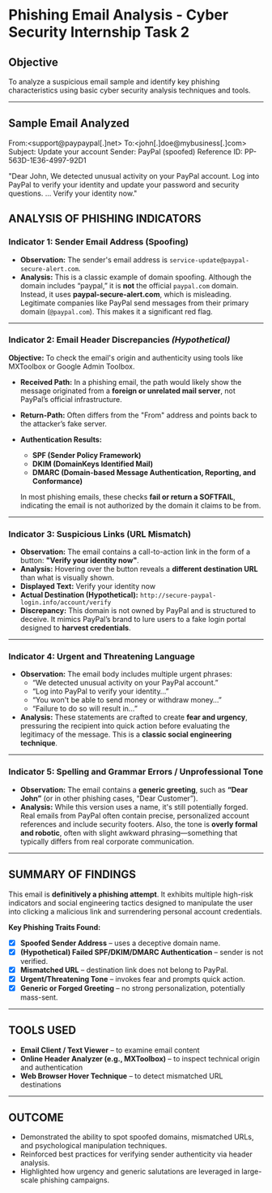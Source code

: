 # Phishing Email Analysis - Cyber Security Internship Task 2

## Objective

To analyze a suspicious email sample and identify key phishing characteristics using basic cyber security analysis techniques and tools.

---

## Sample Email Analyzed
From:<support@paypaypal[.]net>
To:<john[.]doe@mybusiness[.]com>
Subject: Update your account
Sender: PayPal (spoofed)
Reference ID: PP-563D-1E36-4997-92D1

"Dear John,
We detected unusual activity on your PayPal account. Log into PayPal to verify your identity and update your password and security questions.
...
Verify your identity now."
## ANALYSIS OF PHISHING INDICATORS

### Indicator 1: Sender Email Address (Spoofing)

- **Observation:** The sender's email address is `service-update@paypal-secure-alert.com`.
- **Analysis:** This is a classic example of domain spoofing. Although the domain includes “paypal,” it is **not** the official `paypal.com` domain. Instead, it uses **paypal-secure-alert.com**, which is misleading. Legitimate companies like PayPal send messages from their primary domain (`@paypal.com`). This makes it a significant red flag.

---

### Indicator 2: Email Header Discrepancies *(Hypothetical)*

**Objective:** To check the email's origin and authenticity using tools like MXToolbox or Google Admin Toolbox.

- **Received Path:** In a phishing email, the path would likely show the message originated from a **foreign or unrelated mail server**, not PayPal’s official infrastructure.
- **Return-Path:** Often differs from the "From" address and points back to the attacker’s fake server.
- **Authentication Results:**
  - **SPF (Sender Policy Framework)**
  - **DKIM (DomainKeys Identified Mail)**
  - **DMARC (Domain-based Message Authentication, Reporting, and Conformance)**
  
  In most phishing emails, these checks **fail or return a SOFTFAIL**, indicating the email is not authorized by the domain it claims to be from.

---

### Indicator 3: Suspicious Links (URL Mismatch)

- **Observation:** The email contains a call-to-action link in the form of a button: **"Verify your identity now"**.
- **Analysis:** Hovering over the button reveals a **different destination URL** than what is visually shown.
- **Displayed Text:** Verify your identity now
- **Actual Destination (Hypothetical):** `http://secure-paypal-login.info/account/verify`
- **Discrepancy:** This domain is not owned by PayPal and is structured to deceive. It mimics PayPal’s brand to lure users to a fake login portal designed to **harvest credentials**.

---

### Indicator 4: Urgent and Threatening Language

- **Observation:** The email body includes multiple urgent phrases:
  - “We detected unusual activity on your PayPal account.”
  - “Log into PayPal to verify your identity…”
  - “You won't be able to send money or withdraw money…”
  - “Failure to do so will result in…”
- **Analysis:** These statements are crafted to create **fear and urgency**, pressuring the recipient into quick action before evaluating the legitimacy of the message. This is a **classic social engineering technique**.

---

### Indicator 5: Spelling and Grammar Errors / Unprofessional Tone

- **Observation:** The email contains a **generic greeting**, such as **“Dear John”** (or in other phishing cases, “Dear Customer”).
- **Analysis:** While this version uses a name, it's still potentially forged. Real emails from PayPal often contain precise, personalized account references and include security footers. Also, the tone is **overly formal and robotic**, often with slight awkward phrasing—something that typically differs from real corporate communication.

---

## SUMMARY OF FINDINGS

This email is **definitively a phishing attempt**. It exhibits multiple high-risk indicators and social engineering tactics designed to manipulate the user into clicking a malicious link and surrendering personal account credentials.

**Key Phishing Traits Found:**

- [x] **Spoofed Sender Address** – uses a deceptive domain name.
- [x] **(Hypothetical) Failed SPF/DKIM/DMARC Authentication** – sender is not verified.
- [x] **Mismatched URL** – destination link does not belong to PayPal.
- [x] **Urgent/Threatening Tone** – invokes fear and prompts quick action.
- [x] **Generic or Forged Greeting** – no strong personalization, potentially mass-sent.

---

## TOOLS USED

- **Email Client / Text Viewer** – to examine email content
- **Online Header Analyzer (e.g., MXToolbox)** – to inspect technical origin and authentication
- **Web Browser Hover Technique** – to detect mismatched URL destinations
---

## OUTCOME
- Demonstrated the ability to spot spoofed domains, mismatched URLs, and psychological manipulation techniques.  
- Reinforced best practices for verifying sender authenticity via header analysis.  
- Highlighted how urgency and generic salutations are leveraged in large-scale phishing campaigns.
